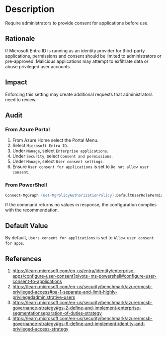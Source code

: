 # Description

Require administrators to provide consent for applications before use.

## Rationale

If Microsoft Entra ID is running as an identity provider for third-party applications, permissions and consent should be limited to administrators or pre-approved. Malicious applications may attempt to exfiltrate data or abuse privileged user accounts.

## Impact

Enforcing this setting may create additional requests that administrators need to review.

## Audit

### From Azure Portal

1. From Azure Home select the Portal Menu.
2. Select `Microsoft Entra ID`.
3. Under `Manage`, select `Enterprise applications`.
4. Under `Security`, select `Consent and permissions`.
5. Under `Manage`, select `User consent settings`.
6. Ensure `User consent for applications` is set to `Do not allow user consent`.

### From PowerShell

```ps
Connect-MgGraph (Get-MgPolicyAuthorizationPolicy).DefaultUserRolePermissions | Select-Object -ExpandProperty PermissionGrantPoliciesAssigned
```

If the command returns no values in response, the configuration complies with the recommendation.

## Default Value

By default, `Users consent for applications` is set to `Allow user consent for apps`.

## References

1. <https://learn.microsoft.com/en-us/entra/identity/enterprise-apps/configure-user-consent?pivots=ms-powershell#configure-user-consent-to-applications>
2. <https://learn.microsoft.com/en-us/security/benchmark/azure/mcsb-privileged-access#pa-1-separate-and-limit-highly-privilegedadministrative-users>
3. <https://learn.microsoft.com/en-us/security/benchmark/azure/mcsb-governance-strategy#gs-2-define-and-implement-enterprise-segmentationseparation-of-duties-strategy>
4. <https://learn.microsoft.com/en-us/security/benchmark/azure/mcsb-governance-strategy#gs-6-define-and-implement-identity-and-privileged-access-strategy>
